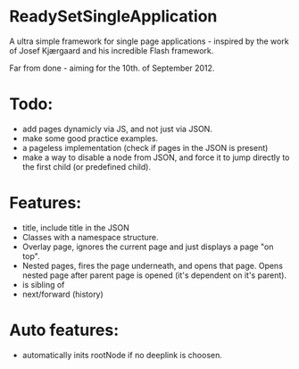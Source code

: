 ReadySetSingleApplication
=========================

A ultra simple framework for single page applications - inspired by the work of Josef Kjærgaard and his incredible Flash framework.

Far from done - aiming for the 10th. of September 2012.


# Todo:
* add pages dynamicly via JS, and not just via JSON.
* make some good practice examples.
* a pageless implementation (check if pages in the JSON is present)
* make a way to disable a node from JSON, and force it to jump directly to the first child (or predefined child).


# Features:
* title, include title in the JSON
* Classes with a namespace structure.
* Overlay page, ignores the current page and just displays a page "on top".
* Nested pages, fires the page underneath, and opens that page. Opens nested page after parent page is opened (it's dependent on it's parent).
* is sibling of
* next/forward (history)

# Auto features:
* automatically inits rootNode if no deeplink is choosen.